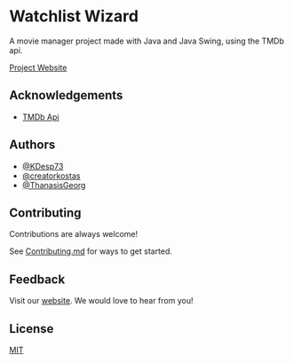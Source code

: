 
# Watchlist Wizard

A movie manager project made with Java and Java Swing, using the TMDb api.

[Project Website](https://dmg-techlabs.github.io/Movie-Manager-Website/)

## Acknowledgements

 - [TMDb Api](https://www.themoviedb.org/)


## Authors

- [@KDesp73](https://www.github.com/KDesp73)
- [@creatorkostas](https://www.github.com/creatorkostas)
- [@ThanasisGeorg](https://www.github.com/ThanasisGeorg)


## Contributing

Contributions are always welcome!

See [Contributing.md](https://github.com/DMG-TechLabs/Movie-Manager/blob/main/Contributing.md) for ways to get started.


## Feedback

Visit our [website](https://dmg-techlabs.github.io/Movie-Manager-Website/report-issues.html). We would love to hear from you!


## License

[MIT](https://github.com/DMG-TechLabs/Movie-Manager/blob/main/LICENSE)

